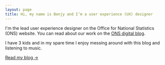 ```yaml
---
layout: page
title: Hi, my name is Benjy and I’m a user experience (UX) designer
---
```


I'm the lead user experience designer on the Office for National Statistics (ONS) website. You can read about our work on the [ONS digital blog](http://digitalblog.ons.gov.uk/).

I have 3 kids and in my spare time I enjoy messing around with this blog and listening to music.

<p class="margin-top--m"><a href="/blog">Read my blog →</a></p>

<!-- ***

<h2>Currently listening to…</h2>

<div class="flex-grid">
  <div class="flex-grid__col flex-grid__col--third">
  <img src="https://i.scdn.co/image/9235c21b7cee6d16061bcc556513bae13a0d5f3e" alt="Album cover for Finally We Are No One">
  <p class="post-meta">Green Green Grass Of Tunnel <br>by múm</p>
  </div>
  <div class="flex-grid__col flex-grid__col--third">
  <img src="https://i.scdn.co/image/a236e1988e6625faf03cb81a2eed167eb72906d0" alt="Album cover for Around The Fur">
  <p class="post-meta">Be Quiet and Drive (Far Away) <br>by Deftones</p>
  </div>
  <div class="flex-grid__col flex-grid__col--third">
  <img src="https://i.scdn.co/image/085afcde4cbf2136e3394ffe050f3c4a90901ec3" alt="Album cover for The Flying Club Cup">
  <p class="post-meta">Nantes <br>by Beirut</p>
  </div>
</div> -->

